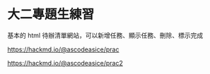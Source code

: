 # 大二專題生練習

基本的 html 待辦清單網站，可以新增任務、顯示任務、刪除、標示完成

https://hackmd.io/@ascodeasice/prac

https://hackmd.io/@ascodeasice/prac2